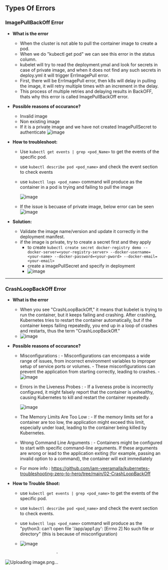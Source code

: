 ## Types Of Errors

### ImagePullBackOff Error

  - **What is the error**
       - When the cluster is not able to pull the container image to create a pod.
       - When we do "kubectl get pod" we can see this error in the status column.
       - kubelet will try to read the deployment.ymal and look for secrets in case of private image, and when it does not find any such secrets in deploy.yml it will trigger ErrImagePull error.
       - First, there will be ErrImagePull error, then k8s will delay in pulling the image, it will retry multiple times with an increment in the delay.
       - This process of multiple retries and delaying results in BackOFF, thats why this error is called ImagePullBackOff error.
    
  - **Possible reasons of occurance?**
       - Invalid image
       - Non existing image
       - If it is a private image and we have not created ImagePullSecret to authenticate
         ![image](https://github.com/muppin/mastering-DevOps/assets/56094875/35d7ed58-61b3-4cd8-8952-361a8766837d)

    
  - **How to troubleshoot:**
       - Use ```kubectl get events | grep <pod_Name>```  to get the events of the specific pod.
       - use ```kubectl describe pod <pod_name>``` and check the event section to check events
       - use ```kubectl logs <pod_name>``` command will produce as the container in a pod  is trying and failing to pull the image
         
         ![image](https://github.com/muppin/mastering-DevOps/assets/56094875/71f662bb-fa89-4896-84d3-5a17e12645a5)

      - If the issue is becuase of private image, below error can be seen
        ![image](https://github.com/muppin/mastering-DevOps/assets/56094875/e4d7b2a5-665e-4533-b441-7435f5d4b4a1)


  - **Solution:**
       - Validate the image name/version and update it correctly in the deployment manifest.
       - if the image is private, try to create a secret first and they apply
          - to create ```kubectl create secret docker-registry demo --docker-server=<your-registry-server> --docker-username=<your-name> --docker-password=<your-pword> --docker-email=<your-email>```
          - create a imagePullSecret and specify in deployment
          - ![image](https://github.com/muppin/mastering-DevOps/assets/121821200/8cec9ed1-cb83-4aed-bd2b-d60b22872bfb)


   
**************************************************************************************************************************************************************************************************

### CrashLoopBackOff Error

  - **What is the error**
      - When you see "CrashLoopBackOff," it means that kubelet is trying to run the container, but it keeps failing and crashing. After crashing, Kubernetes tries to restart the container automatically, but if the container keeps failing repeatedly, you end up in a loop of crashes and restarts, thus the term "CrashLoopBackOff."
      - ![image](https://github.com/muppin/mastering-DevOps/assets/56094875/b6ccf9ce-386a-45f4-8704-6e85fcc2dc46)


  - **Possible reasons of occurance?**
       - Misconfigurations :
             - Misconfigurations can encompass a wide range of issues, from incorrect environment variables to improper setup of service ports or volumes.
             - These misconfigurations can prevent the application from starting correctly, leading to crashes.
             - ![image](https://github.com/muppin/mastering-DevOps/assets/121821200/c26e9f60-da27-452b-8687-2a271f1429e1)

       - Errors in the Liveness Probes :
             - If a liveness probe is incorrectly configured, it might falsely report that the container is unhealthy, causing Kubernetes to kill and restart the container repeatedly.
         
         ![image](https://github.com/muppin/mastering-DevOps/assets/56094875/852dbfed-850c-4dd1-8d9e-0b0c2af9bcb9)
         

       - The Memory Limits Are Too Low :
             - If the memory limits set for a container are too low, the application might exceed this limit, especially under load, leading to the container being killed by Kubernetes.
       - Wrong Command Line Arguments :
             - Containers might be configured to start with specific command-line arguments. If these arguments are wrong or lead to the application exiting (for example, passing an invalid option to a command), the container will exit immediately
       - For more info : https://github.com/iam-veeramalla/kubernetes-troubleshooting-zero-to-hero/tree/main/02-CrashLoopBackOff

  - **How to Trouble Shoot:**
      - use ```kubectl get events | grep <pod_name>``` to get the events of the specific pod.
      - use ```kubectl describe pod <pod_name>``` and check the event section to check events.
      - use ```kubectl logs <pod_name>``` command will produce as the "python3: can't open file '/app/app1.py': [Errno 2] No such file or directory" (this is because of misconfiguration)
      - ![image](https://github.com/muppin/mastering-DevOps/assets/121821200/2a33c3b9-80a2-4854-bb59-b33bda218349)

                            -  


  ![Uploading image.png…]()

